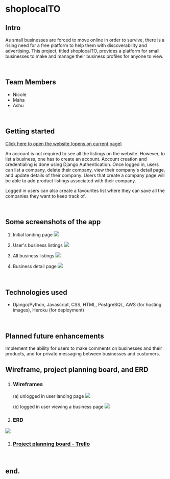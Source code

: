 <h1>shoplocalTO</h1>

## Intro

As small businesses are forced to move online in order to survive, there is a rising need for a free platform to help them with discoverability and advertising. This project, titled shoplocalTO, provides a platform for small businesses to make and manage their business profiles for anyone to view.

<br>

## Team Members

- Nicole
- Maha
- Ashu

<br>


## Getting started

[Click here to open the website (opens on current page)](https://shoplocalTO.herokuapp.com/)

An account is not required to see all the listings on the website. However, to list a business, one has to create an account. Account creation and credentialing is done using Django Authentication. Once logged in, users can list a company, delete their company, view their company's detail page, and update details of their company. Users that create a company page will be able to add product listings associated with their company.

Logged in users can also create a favourites list where they can save all the companies they want to keep track of.

<br>

## Some screenshots of the app

1. Initial landing page
![](https://i.imgur.com/thv8jOY.png)

2. User's business listings
![](https://i.imgur.com/RViu5XF.png)

3. All business listings
![](https://i.imgur.com/jQwZbeP.png)

4. Business detail page
![](https://i.imgur.com/K8QA4lA.png)

<br>

## Technologies used
- Django/Python, Javascript, CSS, HTML, PostgreSQL, AWS (for hosting images), Heroku (for deployment)

<br>

## Planned future enhancements

Implement the ability for users to make comments on businesses and their products, and for private messaging between businesses and customers.

## Wireframe, project planning board, and ERD


1. ### Wireframes 

    (a) unlogged in user landing page
    ![](https://i.imgur.com/YmU0JER.png)

    (b) logged in user viewing a business page
    ![](https://i.imgur.com/WCUNFDN.png)

2. ### ERD
![](https://i.imgur.com/CV2xZDv.png)

3. ### [Project planning board - Trello](https://trello.com/b/zCL58Gnc/project-management)


<br>

## end.
